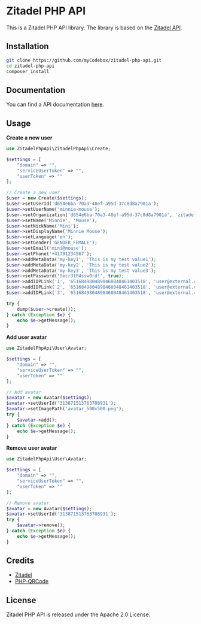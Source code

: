 # Zitadel PHP API

This is a Zitadel PHP API library. The library is based on the [Zitadel API](https://zitadel.com/docs/apis/introduction/).

## Installation

```bash
git clone https://github.com/myCodebox/zitadel-php-api.git
cd zitadel-php-api
composer install
```

## Documentation

You can find a API documentation [here](https://mycodebox.github.io/zitadel-php-api/).

## Usage

**Create a new user**
```php
use ZitadelPhpApi\ZitadelPhpApi\Create;

$settings = [
    "domain" => "",
    "serviceUserToken" => "",
    "userToken" => ""
];

// Create a new user
$user = new Create($settings);
$user->setUserId('d654e6ba-70a3-48ef-a95d-37c8d8a7901a');
$user->setUserName('minnie-mouse');
$user->setOrganization('d654e6ba-70a3-48ef-a95d-37c8d8a7901a', 'zitadel.org');
$user->setName('Minnie', 'Mouse');
$user->setNickName('Mini');
$user->setDisplayName('Minnie Mouse');
$user->setLanguage('en');
$user->setGender('GENDER_FEMALE');
$user->setEmail('mini@mouse');
$user->setPhone('+41791234567');
$user->addMetaData('my-key1', 'This is my test value1');
$user->addMetaData('my-key2', 'This is my test value2');
$user->addMetaData('my-key3', 'This is my test value3');
$user->setPassword('Secr3tP4ssw0rd!', true);
$user->addIDPLink('1', '6516849804890468048461403518', 'user@external.com');
$user->addIDPLink('2', '6516849804890468048461403518', 'user@external.com');
$user->addIDPLink('3', '6516849804890468048461403518', 'user@external.com');

try {
    dump($user->create());
} catch (Exception $e) {
    echo $e->getMessage();
}
```

**Add user avatar**
```php
use ZitadelPhpApi\User\Avatar;

$settings = [
    "domain" => "",
    "serviceUserToken" => "",
    "userToken" => ""
];

// Add avatar
$avatar = new Avatar($settings);
$avatar->setUserId('313871513763708931');
$avatar->setImagePath('avatar_500x500.png');
try {
    $avatar->add();
} catch (Exception $e) {
    echo $e->getMessage();
}
```

**Remove user avatar**
```php
use ZitadelPhpApi\User\Avatar;

$settings = [
    "domain" => "",
    "serviceUserToken" => "",
    "userToken" => ""
];

// Remove avatar
$avatar = new Avatar($settings);    
$avatar->setUserId('313871513763708931');
try {
    $avatar->remove();
} catch (Exception $e) {
    echo $e->getMessage();
}
```

## Credits

- [Zitadel](https://github.com/zitadel/zitadel)
- [PHP-QRCode](https://github.com/chillerlan/php-qrcode)

## License

Zitadel PHP API is released under the Apache 2.0 License.